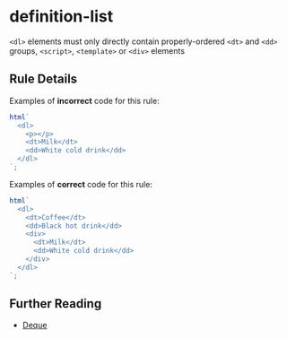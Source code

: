 # definition-list

`<dl>` elements must only directly contain properly-ordered `<dt>` and `<dd>` groups, `<script>`, `<template>` or `<div>` elements

## Rule Details

Examples of **incorrect** code for this rule:

```js
html`
  <dl>
    <p></p>
    <dt>Milk</dt>
    <dd>White cold drink</dd>
  </dl>
`;
```

Examples of **correct** code for this rule:

```js
html`
  <dl>
    <dt>Coffee</dt>
    <dd>Black hot drink</dd>
    <div>
      <dt>Milk</dt>
      <dd>White cold drink</dd>
    </div>
  </dl>
`;
```

## Further Reading

- [Deque](https://dequeuniversity.com/rules/axe/4.6/definition-list)
